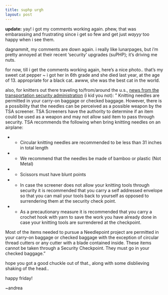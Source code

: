 ```yaml
---
title: suphp urgh
layout: post
---
```


**update:** yay! i got my comments working again. phew, that was embarassing and frustrating since i get so few and get just *wayyy* too happy when i see them.

dagnammit, my comments are down again. i really like lunarpages, but i&#8217;m pretty annoyed at their recent &#8216;security&#8217; upgrades (suPHP); it&#8217;s driving me nuts.

for now, till i get the comments working again, here&#8217;s a nice photo.. that&#8217;s my sweet cat pepper ~ i got her in 6th grade and she died last year, at the age of 13. appropriate for a black cat. awww, she was the best cat in the world.

also, for knitters out there traveling to/from/around the u.s., [news from the transportation security administration][1] (i kid you not): &#8221; Knitting needles are permitted in your carry-on baggage or checked baggage. However, there is a possibility that the needles can be perceived as a possible weapon by the TSA screener. TSA Screeners have the authority to determine if an item could be used as a weapon and may not allow said item to pass through security. TSA recommends the following when bring knitting needles on an airplane: 

</p> 

  * * Circular knitting needles are recommended to be less than 31 inches in total length


  * * We recommend that the needles be made of bamboo or plastic (Not Metal)


  * * Scissors must have blunt points


  * * In case the screener does not allow your knitting tools through security it is recommended that you carry a self addressed envelope so that you can mail your tools back to yourself as opposed to surrendering them at the security check point.


  * * As a precautionary measure it is recommended that you carry a crochet hook with yarn to save the work you have already done in case your knitting tools are surrendered at the checkpoint.
</ul> 

Most of the items needed to pursue a Needlepoint project are permitted in your carry-on baggage or checked baggage with the exception of circular thread cutters or any cutter with a blade contained inside. These items cannot be taken through a Security Checkpoint. They must go in your checked baggage.&#8221;

hope you got a good chuckle out of that., along with some disblieving shaking of the head..

happy friday! 

~andrea

 [1]: http://www.tsa.gov/public/display?content=090005198006cdff